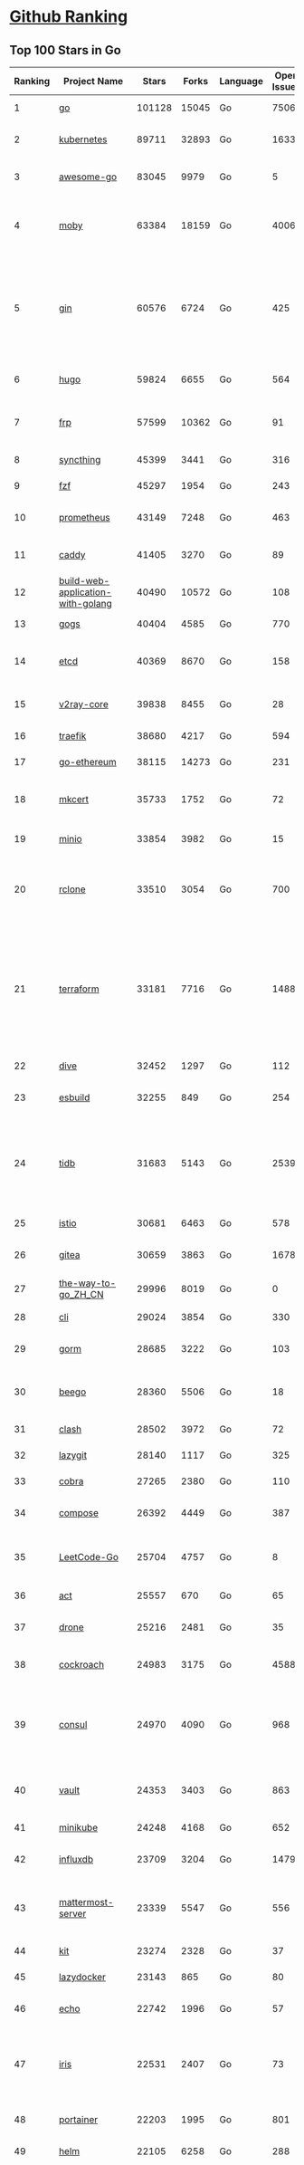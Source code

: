 [Github Ranking](../README.md)
==========

## Top 100 Stars in Go

| Ranking | Project Name | Stars | Forks | Language | Open Issues | Description | Last Commit |
| ------- | ------------ | ----- | ----- | -------- | ----------- | ----------- | ----------- |
| 1 | [go](https://github.com/golang/go) | 101128 | 15045 | Go | 7506 | The Go programming language | 2022-06-28T21:02:34Z |
| 2 | [kubernetes](https://github.com/kubernetes/kubernetes) | 89711 | 32893 | Go | 1633 | Production-Grade Container Scheduling and Management | 2022-06-29T11:26:50Z |
| 3 | [awesome-go](https://github.com/avelino/awesome-go) | 83045 | 9979 | Go | 5 | A curated list of awesome Go frameworks, libraries and software | 2022-06-29T02:55:45Z |
| 4 | [moby](https://github.com/moby/moby) | 63384 | 18159 | Go | 4006 | Moby Project - a collaborative project for the container ecosystem to assemble container-based systems | 2022-06-29T11:24:37Z |
| 5 | [gin](https://github.com/gin-gonic/gin) | 60576 | 6724 | Go | 425 | Gin is a HTTP web framework written in Go (Golang). It features a Martini-like API with much better performance -- up to 40 times faster. If you need smashing performance, get yourself some Gin. | 2022-06-29T09:45:53Z |
| 6 | [hugo](https://github.com/gohugoio/hugo) | 59824 | 6655 | Go | 564 | The world’s fastest framework for building websites. | 2022-06-29T08:03:58Z |
| 7 | [frp](https://github.com/fatedier/frp) | 57599 | 10362 | Go | 91 | A fast reverse proxy to help you expose a local server behind a NAT or firewall to the internet. | 2022-06-27T09:12:00Z |
| 8 | [syncthing](https://github.com/syncthing/syncthing) | 45399 | 3441 | Go | 316 | Open Source Continuous File Synchronization | 2022-06-29T08:28:02Z |
| 9 | [fzf](https://github.com/junegunn/fzf) | 45297 | 1954 | Go | 243 | :cherry_blossom: A command-line fuzzy finder | 2022-06-29T02:26:56Z |
| 10 | [prometheus](https://github.com/prometheus/prometheus) | 43149 | 7248 | Go | 463 | The Prometheus monitoring system and time series database. | 2022-06-29T10:26:29Z |
| 11 | [caddy](https://github.com/caddyserver/caddy) | 41405 | 3270 | Go | 89 | Fast, multi-platform web server with automatic HTTPS | 2022-06-29T04:43:59Z |
| 12 | [build-web-application-with-golang](https://github.com/astaxie/build-web-application-with-golang) | 40490 | 10572 | Go | 108 | A golang ebook intro how to build a web with golang | 2022-05-30T19:50:00Z |
| 13 | [gogs](https://github.com/gogs/gogs) | 40404 | 4585 | Go | 770 | Gogs is a painless self-hosted Git service | 2022-06-27T12:30:17Z |
| 14 | [etcd](https://github.com/etcd-io/etcd) | 40369 | 8670 | Go | 158 | Distributed reliable key-value store for the most critical data of a distributed system | 2022-06-29T11:10:34Z |
| 15 | [v2ray-core](https://github.com/v2ray/v2ray-core) | 39838 | 8455 | Go | 28 | A platform for building proxies to bypass network restrictions. | 2022-06-24T03:01:28Z |
| 16 | [traefik](https://github.com/traefik/traefik) | 38680 | 4217 | Go | 594 | The Cloud Native Application Proxy | 2022-06-29T10:04:09Z |
| 17 | [go-ethereum](https://github.com/ethereum/go-ethereum) | 38115 | 14273 | Go | 231 | Official Go implementation of the Ethereum protocol | 2022-06-29T11:27:05Z |
| 18 | [mkcert](https://github.com/FiloSottile/mkcert) | 35733 | 1752 | Go | 72 | A simple zero-config tool to make locally trusted development certificates with any names you'd like. | 2022-06-22T00:33:41Z |
| 19 | [minio](https://github.com/minio/minio) | 33854 | 3982 | Go | 15 | Multi-Cloud :cloud: Object Storage  | 2022-06-29T12:00:54Z |
| 20 | [rclone](https://github.com/rclone/rclone) | 33510 | 3054 | Go | 700 | "rsync for cloud storage" - Google Drive, S3, Dropbox, Backblaze B2, One Drive, Swift, Hubic, Wasabi, Google Cloud Storage, Yandex Files | 2022-06-29T10:08:44Z |
| 21 | [terraform](https://github.com/hashicorp/terraform) | 33181 | 7716 | Go | 1488 | Terraform enables you to safely and predictably create, change, and improve infrastructure. It is an open source tool that codifies APIs into declarative configuration files that can be shared amongst team members, treated as code, edited, reviewed, and versioned. | 2022-06-29T10:54:22Z |
| 22 | [dive](https://github.com/wagoodman/dive) | 32452 | 1297 | Go | 112 | A tool for exploring each layer in a docker image | 2022-06-26T22:32:33Z |
| 23 | [esbuild](https://github.com/evanw/esbuild) | 32255 | 849 | Go | 254 | An extremely fast JavaScript and CSS bundler and minifier | 2022-06-29T00:46:27Z |
| 24 | [tidb](https://github.com/pingcap/tidb) | 31683 | 5143 | Go | 2539 | TiDB is an open-source, cloud-native, distributed, MySQL-Compatible database for elastic scale and real-time analytics. Try free: https://tidbcloud.com/free-trial | 2022-06-29T11:58:01Z |
| 25 | [istio](https://github.com/istio/istio) | 30681 | 6463 | Go | 578 | Connect, secure, control, and observe services. | 2022-06-29T10:08:36Z |
| 26 | [gitea](https://github.com/go-gitea/gitea) | 30659 | 3863 | Go | 1678 | Git with a cup of tea, painless self-hosted git service | 2022-06-29T07:56:09Z |
| 27 | [the-way-to-go_ZH_CN](https://github.com/unknwon/the-way-to-go_ZH_CN) | 29996 | 8019 | Go | 0 | 《The Way to Go》中文译本，中文正式名《Go 入门指南》 | 2022-06-25T10:18:10Z |
| 28 | [cli](https://github.com/cli/cli) | 29024 | 3854 | Go | 330 | GitHub’s official command line tool | 2022-06-28T21:31:58Z |
| 29 | [gorm](https://github.com/go-gorm/gorm) | 28685 | 3222 | Go | 103 | The fantastic ORM library for Golang, aims to be developer friendly | 2022-06-29T02:07:43Z |
| 30 | [beego](https://github.com/beego/beego) | 28360 | 5506 | Go | 18 | beego is an open-source, high-performance web framework for the Go programming language. | 2022-06-29T06:14:08Z |
| 31 | [clash](https://github.com/Dreamacro/clash) | 28502 | 3972 | Go | 72 | A rule-based tunnel in Go. | 2022-06-19T05:09:10Z |
| 32 | [lazygit](https://github.com/jesseduffield/lazygit) | 28140 | 1117 | Go | 325 | simple terminal UI for git commands | 2022-06-29T09:12:02Z |
| 33 | [cobra](https://github.com/spf13/cobra) | 27265 | 2380 | Go | 110 | A Commander for modern Go CLI interactions | 2022-06-28T21:19:34Z |
| 34 | [compose](https://github.com/docker/compose) | 26392 | 4449 | Go | 387 | Define and run multi-container applications with Docker | 2022-06-29T08:43:10Z |
| 35 | [LeetCode-Go](https://github.com/halfrost/LeetCode-Go) | 25704 | 4757 | Go | 8 | ✅ Solutions to LeetCode by Go, 100% test coverage, runtime beats 100% / LeetCode 题解 | 2022-06-29T10:58:48Z |
| 36 | [act](https://github.com/nektos/act) | 25557 | 670 | Go | 65 | Run your GitHub Actions locally 🚀 | 2022-06-27T02:43:41Z |
| 37 | [drone](https://github.com/harness/drone) | 25216 | 2481 | Go | 35 | Drone is a Container-Native, Continuous Delivery Platform | 2022-06-21T10:11:48Z |
| 38 | [cockroach](https://github.com/cockroachdb/cockroach) | 24983 | 3175 | Go | 4588 | CockroachDB - the open source, cloud-native distributed SQL database. | 2022-06-29T11:45:28Z |
| 39 | [consul](https://github.com/hashicorp/consul) | 24970 | 4090 | Go | 968 | Consul is a distributed, highly available, and data center aware solution to connect and configure applications across dynamic, distributed infrastructure. | 2022-06-29T09:07:31Z |
| 40 | [vault](https://github.com/hashicorp/vault) | 24353 | 3403 | Go | 863 | A tool for secrets management, encryption as a service, and privileged access management | 2022-06-29T02:01:30Z |
| 41 | [minikube](https://github.com/kubernetes/minikube) | 24248 | 4168 | Go | 652 | Run Kubernetes locally | 2022-06-29T08:02:48Z |
| 42 | [influxdb](https://github.com/influxdata/influxdb) | 23709 | 3204 | Go | 1479 | Scalable datastore for metrics, events, and real-time analytics | 2022-06-27T21:37:25Z |
| 43 | [mattermost-server](https://github.com/mattermost/mattermost-server) | 23339 | 5547 | Go | 556 | Mattermost is an open source platform for secure collaboration across the entire software development lifecycle. | 2022-06-29T11:36:45Z |
| 44 | [kit](https://github.com/go-kit/kit) | 23274 | 2328 | Go | 37 | A standard library for microservices. | 2022-06-27T20:58:58Z |
| 45 | [lazydocker](https://github.com/jesseduffield/lazydocker) | 23143 | 865 | Go | 80 | The lazier way to manage everything docker | 2022-06-28T13:09:10Z |
| 46 | [echo](https://github.com/labstack/echo) | 22742 | 1996 | Go | 57 | High performance, minimalist Go web framework | 2022-06-29T11:46:29Z |
| 47 | [iris](https://github.com/kataras/iris) | 22531 | 2407 | Go | 73 | The fastest HTTP/2 Go Web Framework. Minimum resources, better performance. Iris is environmentally friendly :leaves:  \| 谢谢 \| | 2022-06-24T18:02:25Z |
| 48 | [portainer](https://github.com/portainer/portainer) | 22203 | 1995 | Go | 801 | Making Docker and Kubernetes management easy. | 2022-06-29T08:52:29Z |
| 49 | [helm](https://github.com/helm/helm) | 22105 | 6258 | Go | 288 | The Kubernetes Package Manager | 2022-06-29T09:46:53Z |
| 50 | [nps](https://github.com/ehang-io/nps) | 21930 | 4027 | Go | 322 | 一款轻量级、高性能、功能强大的内网穿透代理服务器。支持tcp、udp、socks5、http等几乎所有流量转发，可用来访问内网网站、本地支付接口调试、ssh访问、远程桌面，内网dns解析、内网socks5代理等等……，并带有功能强大的web管理端。a lightweight, high-performance, powerful intranet penetration proxy server, with a powerful web management terminal. | 2022-05-26T07:41:46Z |
| 51 | [hub](https://github.com/github/hub) | 21868 | 2315 | Go | 225 | A command-line tool that makes git easier to use with GitHub. | 2022-04-04T13:16:50Z |
| 52 | [ngrok](https://github.com/inconshreveable/ngrok) | 21876 | 4045 | Go | 302 | Introspected tunnels to localhost | 2022-05-17T08:00:28Z |
| 53 | [nvm-windows](https://github.com/coreybutler/nvm-windows) | 21838 | 2292 | Go | 68 | A node.js version management utility for Windows. Ironically written in Go. | 2022-05-28T15:04:43Z |
| 54 | [faas](https://github.com/openfaas/faas) | 21743 | 1770 | Go | 31 | OpenFaaS - Serverless Functions Made Simple | 2022-06-29T10:35:15Z |
| 55 | [nsq](https://github.com/nsqio/nsq) | 21536 | 2732 | Go | 53 | A realtime distributed messaging platform | 2022-06-10T06:59:15Z |
| 56 | [photoprism](https://github.com/photoprism/photoprism) | 21108 | 1166 | Go | 289 | AI-Powered Photos App for the Decentralized Web 🌈💎✨ | 2022-06-29T10:43:47Z |
| 57 | [logrus](https://github.com/sirupsen/logrus) | 20775 | 2144 | Go | 6 | Structured, pluggable logging for Go. | 2022-06-16T07:52:31Z |
| 58 | [docker_practice](https://github.com/yeasy/docker_practice) | 20728 | 5322 | Go | 2 | Learn and understand Docker&Container technologies, with real DevOps practice! | 2022-06-14T06:37:36Z |
| 59 | [fiber](https://github.com/gofiber/fiber) | 20689 | 1050 | Go | 32 | ⚡️ Express inspired web framework written in Go | 2022-06-29T10:10:45Z |
| 60 | [k3s](https://github.com/k3s-io/k3s) | 20318 | 1795 | Go | 359 | Lightweight Kubernetes | 2022-06-29T11:32:06Z |
| 61 | [croc](https://github.com/schollz/croc) | 19818 | 866 | Go | 76 | Easily and securely send things from one computer to another :crocodile: :package: | 2022-06-10T18:27:57Z |
| 62 | [vegeta](https://github.com/tsenart/vegeta) | 19798 | 1232 | Go | 79 | HTTP load testing tool and library. It's over 9000! | 2022-06-29T08:34:06Z |
| 63 | [micro](https://github.com/zyedidia/micro) | 19733 | 1017 | Go | 594 | A modern and intuitive terminal-based text editor | 2022-06-27T23:45:02Z |
| 64 | [viper](https://github.com/spf13/viper) | 19691 | 1687 | Go | 344 | Go configuration with fangs | 2022-06-27T16:15:30Z |
| 65 | [rancher](https://github.com/rancher/rancher) | 19380 | 2588 | Go | 2056 | Complete container management platform | 2022-06-29T09:11:08Z |
| 66 | [go-patterns](https://github.com/tmrts/go-patterns) | 19421 | 1814 | Go | 13 | Curated list of Go design patterns, recipes and idioms | 2022-06-11T02:58:08Z |
| 67 | [go-zero](https://github.com/zeromicro/go-zero) | 18776 | 2708 | Go | 55 | A cloud-native Go microservices framework with cli tool for productivity. | 2022-06-29T11:38:23Z |
| 68 | [delve](https://github.com/go-delve/delve) | 18699 | 1898 | Go | 106 | Delve is a debugger for the Go programming language. | 2022-06-28T13:27:16Z |
| 69 | [go-micro](https://github.com/asim/go-micro) | 18581 | 2127 | Go | 78 | A Go microservices framework | 2022-06-29T07:49:22Z |
| 70 | [cli](https://github.com/urfave/cli) | 18586 | 1577 | Go | 136 | A simple, fast, and fun package for building command line apps in Go | 2022-06-25T14:16:49Z |
| 71 | [dapr](https://github.com/dapr/dapr) | 18404 | 1420 | Go | 278 | Dapr is a portable, event-driven, runtime for building distributed applications across cloud and edge. | 2022-06-29T04:27:30Z |
| 72 | [kratos](https://github.com/go-kratos/kratos) | 18206 | 3501 | Go | 53 | Your ultimate Go microservices framework for the cloud-native era. | 2022-06-29T09:04:56Z |
| 73 | [dgraph](https://github.com/dgraph-io/dgraph) | 18163 | 1367 | Go | 20 | Native GraphQL Database with graph backend | 2022-06-29T07:44:19Z |
| 74 | [lux](https://github.com/iawia002/lux) | 18133 | 2185 | Go | 367 | 👾 Fast and simple video download library and CLI tool written in Go | 2022-06-02T07:17:31Z |
| 75 | [fasthttp](https://github.com/valyala/fasthttp) | 17931 | 1505 | Go | 36 | Fast HTTP package for Go. Tuned for high performance. Zero memory allocations in hot paths. Up to 10x faster than net/http | 2022-06-28T09:04:24Z |
| 76 | [learn-go-with-tests](https://github.com/quii/learn-go-with-tests) | 17849 | 2326 | Go | 23 | Learn Go with test-driven development | 2022-06-20T17:41:46Z |
| 77 | [harbor](https://github.com/goharbor/harbor) | 17716 | 4109 | Go | 908 | An open source trusted cloud native registry project that stores, signs, and scans content. | 2022-06-29T10:52:48Z |
| 78 | [fyne](https://github.com/fyne-io/fyne) | 17524 | 959 | Go | 392 | Cross platform GUI in Go inspired by Material Design | 2022-06-28T22:54:33Z |
| 79 | [websocket](https://github.com/gorilla/websocket) | 17440 | 2920 | Go | 28 | A fast, well-tested and widely used WebSocket implementation for Go. | 2022-06-21T17:54:14Z |
| 80 | [advanced-go-programming-book](https://github.com/chai2010/advanced-go-programming-book) | 17269 | 2980 | Go | 52 | :books: 《Go语言高级编程》开源图书，涵盖CGO、Go汇编语言、RPC实现、Protobuf插件实现、Web框架实现、分布式系统等高阶主题(完稿) | 2022-06-16T15:54:04Z |
| 81 | [restic](https://github.com/restic/restic) | 17120 | 1162 | Go | 387 | Fast, secure, efficient backup program | 2022-06-22T16:37:20Z |
| 82 | [v2ray-core](https://github.com/v2fly/v2ray-core) | 16988 | 2888 | Go | 38 | A platform for building proxies to bypass network restrictions. | 2022-06-28T13:36:24Z |
| 83 | [k6](https://github.com/grafana/k6) | 16921 | 877 | Go | 332 | A modern load testing tool, using Go and JavaScript - https://k6.io | 2022-06-29T11:32:10Z |
| 84 | [testify](https://github.com/stretchr/testify) | 16883 | 1267 | Go | 234 | A toolkit with common assertions and mocks that plays nicely with the standard library | 2022-06-29T10:56:51Z |
| 85 | [k9s](https://github.com/derailed/k9s) | 16876 | 1064 | Go | 279 | 🐶 Kubernetes CLI To Manage Your Clusters In Style! | 2022-06-29T05:27:58Z |
| 86 | [mux](https://github.com/gorilla/mux) | 16867 | 1544 | Go | 5 | A powerful HTTP router and URL matcher for building Go web servers with 🦍 | 2022-06-26T11:46:01Z |
| 87 | [colly](https://github.com/gocolly/colly) | 16866 | 1423 | Go | 129 | Elegant Scraper and Crawler Framework for Golang | 2022-04-28T05:47:35Z |
| 88 | [gotty](https://github.com/yudai/gotty) | 16740 | 1298 | Go | 98 | Share your terminal as a web application | 2022-06-14T08:44:37Z |
| 89 | [loki](https://github.com/grafana/loki) | 16369 | 2031 | Go | 346 | Like Prometheus, but for logs. | 2022-06-29T11:57:41Z |
| 90 | [filebrowser](https://github.com/filebrowser/filebrowser) | 16340 | 2054 | Go | 180 | 📂 Web File Browser | 2022-06-13T14:13:11Z |
| 91 | [grpc-go](https://github.com/grpc/grpc-go) | 16317 | 3628 | Go | 120 | The Go language implementation of gRPC. HTTP/2 based RPC | 2022-06-29T00:28:11Z |
| 92 | [websocketd](https://github.com/joewalnes/websocketd) | 16258 | 975 | Go | 35 | Turn any program that uses STDIN/STDOUT into a WebSocket server. Like inetd, but for WebSockets.  | 2022-02-16T15:00:22Z |
| 93 | [zap](https://github.com/uber-go/zap) | 16208 | 1163 | Go | 80 | Blazing fast, structured, leveled logging in Go. | 2022-06-23T16:13:51Z |
| 94 | [xbar](https://github.com/matryer/xbar) | 16153 | 640 | Go | 112 | Put the output from any script or program into your macOS Menu Bar (the BitBar reboot) | 2022-06-13T10:23:41Z |
| 95 | [jaeger](https://github.com/jaegertracing/jaeger) | 15961 | 1921 | Go | 318 | CNCF Jaeger, a Distributed Tracing Platform | 2022-06-29T04:21:08Z |
| 96 | [goreplay](https://github.com/buger/goreplay) | 15678 | 1604 | Go | 238 | GoReplay is an open-source tool for capturing and replaying live HTTP traffic into a test environment in order to continuously test your system with real data. It can be used to increase confidence in code deployments, configuration changes and infrastructure changes. | 2022-06-13T07:04:46Z |
| 97 | [charts](https://github.com/helm/charts) | 15422 | 17234 | Go | 0 | ⚠️(OBSOLETE) Curated applications for Kubernetes | 2022-02-20T14:09:39Z |
| 98 | [Cloudreve](https://github.com/cloudreve/Cloudreve) | 15072 | 2628 | Go | 232 | 🌩支持多家云存储的云盘系统 (Self-hosted file management and sharing system, supports multiple storage providers) | 2022-06-14T06:42:02Z |
| 99 | [ultimate-go](https://github.com/hoanhan101/ultimate-go) | 14824 | 1192 | Go | 0 | The Ultimate Go Study Guide | 2021-09-17T03:31:10Z |
| 100 | [redis](https://github.com/go-redis/redis) | 14753 | 1836 | Go | 131 | Type-safe Redis client for Golang | 2022-06-29T09:55:28Z |


